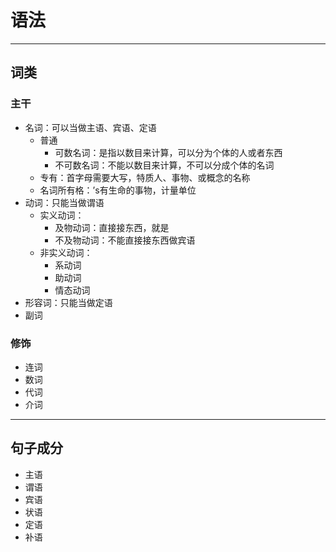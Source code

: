 # 语法
---
## 词类
### 主干
- 名词：可以当做主语、宾语、定语
  - 普通
    - 可数名词：是指以数目来计算，可以分为个体的人或者东西
    - 不可数名词：不能以数目来计算，不可以分成个体的名词
  - 专有：首字母需要大写，特质人、事物、或概念的名称
  - 名词所有格：’s有生命的事物，计量单位
- 动词：只能当做谓语
  - 实义动词：
    - 及物动词：直接接东西，就是
    - 不及物动词：不能直接接东西做宾语
  - 非实义动词：
    - 系动词
    - 助动词
    - 情态动词
- 形容词：只能当做定语
- 副词
### 修饰
- 连词
- 数词
- 代词
- 介词
---
## 句子成分
- 主语
- 谓语
- 宾语
- 状语
- 定语
- 补语
